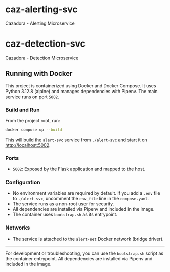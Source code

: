 # caz-alerting-svc
Cazadora - Alerting Microservice

# caz-detection-svc
Cazadora - Detection Microservice

## Running with Docker

This project is containerized using Docker and Docker Compose. It uses Python 3.12.8 (alpine) and manages dependencies with Pipenv. The main service runs on port `5002`.

### Build and Run

From the project root, run:

```sh
docker compose up --build
```

This will build the `alert-svc` service from `./alert-svc` and start it on [http://localhost:5002](http://localhost:5002).

### Ports
- `5002`: Exposed by the Flask application and mapped to the host.

### Configuration
- No environment variables are required by default. If you add a `.env` file to `./alert-svc`, uncomment the `env_file` line in the `compose.yaml`.
- The service runs as a non-root user for security.
- All dependencies are installed via Pipenv and included in the image.
- The container uses `bootstrap.sh` as its entrypoint.

### Networks
- The service is attached to the `alert-net` Docker network (bridge driver).

---

For development or troubleshooting, you can use the `bootstrap.sh` script as the container entrypoint. All dependencies are installed via Pipenv and included in the image.
